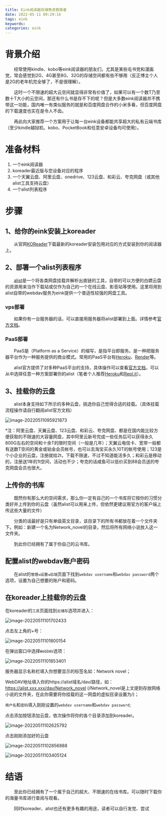```yaml
---
title: Eink阅读器存储焦虑救赎者
date: 2022-05-11 09:29:14
tags: eink
keywords: 
categories: eink
---
```


# 背景介绍

　　经常使用kindle、kobo等eink阅读器的朋友们，尤其是某些屯书党和漫画党，常会感觉到2G、4G甚至8G、32G的存储空间都有些不够用（反正博主个人是2G的老年机完全够了，不是很理解）。

　　这时一个不限速的超大云空间就显得非常有价值了，如果可以有一个数T乃至数十T大小的云空间，那还有什么书是存不下的呢？但是大多数eink阅读器并不携带这一功能，国内唯一有类似服务的就是和百度网盘合作的小米多看，但百度网盘的下载速度也实在是令人不齿。

　　再此向大家推荐一个方案用于让每一台eink设备都能共享超大的私有云端书库（至少kindle越狱机、kobo、PocketBook和任意安卓设备均可使用）。

# 准备材料

1. 一个eink阅读器
2. koreader最近版与您设备对应的程序
3. 一个天翼云盘、阿里云盘、onedrive、123云盘、和彩云、夸克网盘（或其他alist工具支持云盘）
4. 一个alist列表程序

# 步骤

## 1、给你的eink安装上koreader

　　从官网[KOReader](https://github.com/koreader/koreader/releases)下载最新的koreader安装包用对应的方式安装到你的阅读器上。

## 2、部署一个alist列表程序

　　[alist](https://alist-doc.nn.ci/docs/)是一个将各类网盘挂载并解析出直链的工具，自带的可以方便的白嫖云盘的资源用来当作下载站或仅作为自己的一个在线云盘、影音站等使用。这里将用到alist自带的webdav服务为eink提供一个普适性较强的网盘工具。

### vps部署

　　如果你有一台服务器的话，可以直接用服务器将alist部署到上面。详情参考[官方文档](https://alist-doc.nn.ci/docs/install/script)。

### PaaS部署

　　PaaS是（Platform as a Service）的缩写，是指平台即服务。是一种把服务器平台作为一种服务提供的商业模式。常用的PaaS平台有[Heroku](https://heroku.com/)、[Render](https://render.com/)等。

　　alist官方提供了对多种PaaS平台的支持，具体操作可以查看[官方文档](https://alist-doc.nn.ci/docs/install/paas)，可以从中选择任意一种方案部署你的alist（笔者个人推荐[Heroku](https://github.com/alist-org/alist-heroku-postgres)和[Repl.it](https://github.com/alist-org/alist-replit)）。

## 3、挂载你的云盘

　　alist本身支持如下所示的多种云盘，挑选你自己觉得合适的挂载。（具体挂载流程操作请自行翻阅alist官方文档）

![image-20220511095921873](https://cdn.dmnb.cf/gh/zzy-ac/My-Selves-Cloud@main/images/2022/07/01/image-20220511095921873.png)

*注：阿里云盘、天翼云盘、123云盘、和彩云、夸克网盘、都是在国内能比较方便获取的不限速的大容量网盘，其中阿里云新号完成一些任务后可以获得永久800G左右的空间和十余T的限时空间（一般是几年）；天翼云电信卡、宽带一般都有送数T空间的黄金或铂金会员帐号，也可以去淘宝买永久10T的帐号使用；123是个小企业的云盘，注册就给2t，下载不限速，不过不知道能活多久；和彩云是移动的，注册送1年的1t空间，活动也不少；夸克的话咸鱼可以低价买到88会员送的夸克网盘会员也很大。

## 上传你的书库

　　既然你有那么大的空间需求，那么你一定有自己的一个书库将它按你的习惯分类好并上传到你的云盘（虽然alist可以用来上传，但依然更建议用官方的客户端上传这些大量的文件）

　　分类的话最好是只有单级英文目录，该目录下的所有书都放在着一个文件夹下。例如：新建一个名为Network_novel的目录，然后将所有网络小说放入这一文件夹。

　　到此你已经拥有了属于你自己的云书库。

## 配置alist的webdav账户密码

　　在alist的`管理⇉设置⇉后端`页面下找到`webdav username`和`webdav password`两个选项，设置为自己想要的账户和密码。

## 在koreader上挂载你的云盘

在koreader的`工具`页面找到`云储存`选项并进入：

![image-20220511101702433](https://cdn.dmnb.cf/gh/zzy-ac/My-Selves-Cloud@main/images/2022/07/01/image-20220511101702433.png)

点击左上角的+号：

![image-20220511101800154](https://cdn.dmnb.cf/gh/zzy-ac/My-Selves-Cloud@main/images/2022/07/01/image-20220511101800154.png)

在弹出窗口中选择`WebDAV`选项：

![image-20220511101853401](https://cdn.dmnb.cf/gh/zzy-ac/My-Selves-Cloud@main/images/2022/07/01/image-20220511101853401.png)

服务器显示名称栏填入你想要显示的标签名如：Network novel；

WebDAV地址填入你的https://alist域名/dav/路径，如：https://alist.xxx.xxx/dav/Network_novel (/Network_novel是上文提到存放网络小说的文件夹，在此你需要将你挂载的这一网盘的虚拟目录设置为/)；

`用户名`和`密码`填入刚刚设置的`webdav username`和`webdav password`;

点击添加按钮添加云盘，依次操作将你的各个目录添加到koreader。

![image-20220511102625792](https://cdn.dmnb.cf/gh/zzy-ac/My-Selves-Cloud@main/images/2022/07/01/image-20220511102625792.png)

点击刚刚添加好的云盘

![image-20220511102856888](https://cdn.dmnb.cf/gh/zzy-ac/My-Selves-Cloud@main/images/2022/07/01/image-20220511102856888.png)

![image-20220511103405124](https://cdn.dmnb.cf/gh/zzy-ac/My-Selves-Cloud@main/images/2022/07/01/image-20220511103405124.png)


# 结语

　　至此你已经拥有了一个属于自己的超大、不限速的在线书库。可以随时下载你的海量书库进行查阅与观看。

　　同时koreader、alist也还有更多有趣的用途，读者可以自行发觉、尝试
